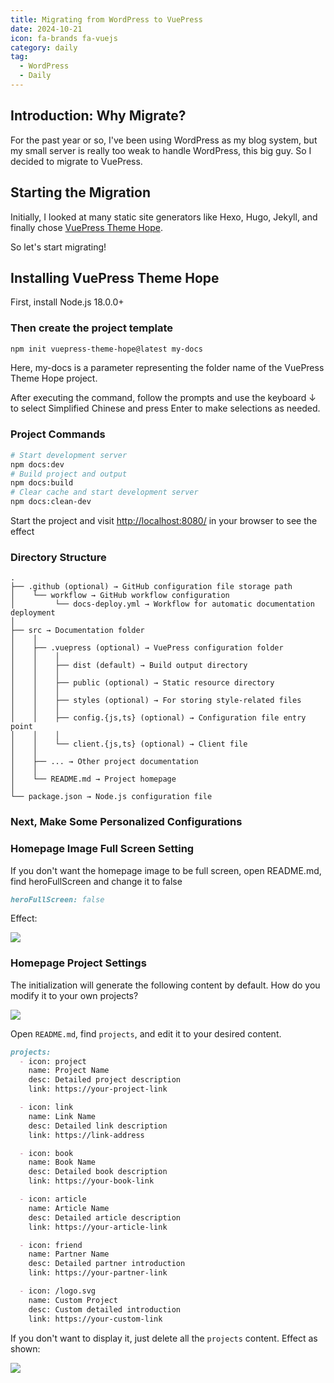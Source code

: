 ```yaml
---
title: Migrating from WordPress to VuePress
date: 2024-10-21
icon: fa-brands fa-vuejs
category: daily
tag:
  - WordPress
  - Daily
---
```


## Introduction: Why Migrate?

For the past year or so, I've been using WordPress as my blog system, but my small server is really too weak to handle WordPress, this big guy. So I decided to migrate to VuePress.

## Starting the Migration

Initially, I looked at many static site generators like Hexo, Hugo, Jekyll, and finally chose [VuePress Theme Hope](https://theme-hope.vuejs.press/).

So let's start migrating!

## Installing VuePress Theme Hope

First, install Node.js 18.0.0+

### Then create the project template

```bash
npm init vuepress-theme-hope@latest my-docs
```

Here, my-docs is a parameter representing the folder name of the VuePress Theme Hope project.

After executing the command, follow the prompts and use the keyboard ↓ to select Simplified Chinese and press Enter to make selections as needed.

### Project Commands

```bash
# Start development server
npm docs:dev
# Build project and output
npm docs:build
# Clear cache and start development server
npm docs:clean-dev
```

Start the project and visit [http://localhost:8080/](http://localhost:8080/) in your browser to see the effect

### Directory Structure

```
.
├── .github (optional) → GitHub configuration file storage path
│    └── workflow → GitHub workflow configuration
│         └── docs-deploy.yml → Workflow for automatic documentation deployment
│
├── src → Documentation folder
│    │
│    ├── .vuepress (optional) → VuePress configuration folder
│    │    │
│    │    ├── dist (default) → Build output directory
│    │    │
│    │    ├── public (optional) → Static resource directory
│    │    │
│    │    ├── styles (optional) → For storing style-related files
│    │    │
│    │    ├── config.{js,ts} (optional) → Configuration file entry point
│    │    │
│    │    └── client.{js,ts} (optional) → Client file
│    │
│    ├── ... → Other project documentation
│    │
│    └── README.md → Project homepage
│
└── package.json → Node.js configuration file

```

### Next, Make Some Personalized Configurations

### Homepage Image Full Screen Setting

If you don't want the homepage image to be full screen, open README.md, find heroFullScreen and change it to false

```markdown
heroFullScreen: false
```

Effect: 

![](https://s3.pysio.online/cdn-cgi/image/f=avif,onerror=redirect,slow-connection-quality=50/https://s3.pysio.online/pysioimages/blogdemo.webp)

### Homepage Project Settings

The initialization will generate the following content by default. How do you modify it to your own projects?

![](https://s3.pysio.online/cdn-cgi/image/f=avif,onerror=redirect,slow-connection-quality=50/https://s3.pysio.online/pysioimages/defpoj.webp)

Open ```README.md```, find ```projects```, and edit it to your desired content.

```markdown
projects:
  - icon: project
    name: Project Name
    desc: Detailed project description
    link: https://your-project-link

  - icon: link
    name: Link Name
    desc: Detailed link description
    link: https://link-address

  - icon: book
    name: Book Name
    desc: Detailed book description
    link: https://your-book-link

  - icon: article
    name: Article Name
    desc: Detailed article description
    link: https://your-article-link

  - icon: friend
    name: Partner Name
    desc: Detailed partner introduction
    link: https://your-partner-link

  - icon: /logo.svg
    name: Custom Project
    desc: Custom detailed introduction
    link: https://your-custom-link
```

If you don't want to display it, just delete all the ```projects``` content. Effect as shown:

![](https://s3.pysio.online/cdn-cgi/image/f=avif,onerror=redirect,slow-connection-quality=50/https://s3.pysio.online/pysioimages/blognopoj.webp) 